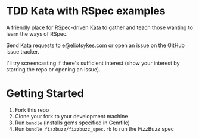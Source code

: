 # TDD Kata with RSpec examples

A friendly place for RSpec-driven Kata to gather and teach those wanting to learn the ways of RSpec.

Send Kata requests to [e@eliotsykes.com](mailto:e@eliotsykes.com) or open an issue on the GitHub issue tracker.

I'll try screencasting if there's sufficient interest (show your interest by starring the repo or opening an issue).

# Getting Started

1. Fork this repo
2. Clone your fork to your development machine
3. Run `bundle` (installs gems specified in Gemfile)
4. Run `bundle fizzbuzz/fizzbuzz_spec.rb` to run the FizzBuzz spec
